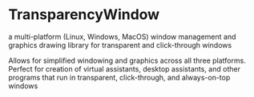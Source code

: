 # TransparencyWindow
a multi-platform (Linux, Windows, MacOS) window management and graphics drawing library for transparent and click-through windows

Allows for simplified windowing and graphics across all three platforms. Perfect for creation of virtual assistants, desktop assistants, and other programs that run in transparent, click-through, and always-on-top windows 
